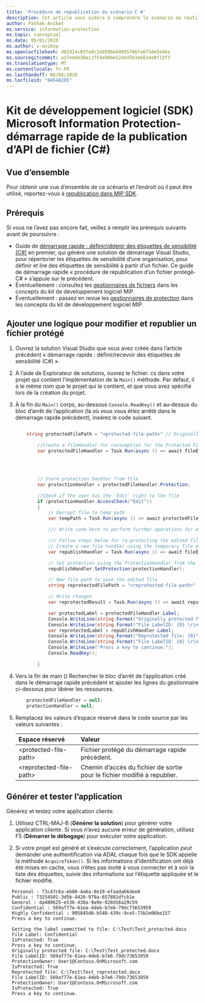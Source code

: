 ```yaml
---
title: 'Procédure de republication du scénario C #'
description: Cet article vous aidera à comprendre le scénario de réutilisation du gestionnaire de protection pour les scénarios de republication.
author: Pathak-Aniket
ms.service: information-protection
ms.topic: conceptual
ms.date: 05/01/2020
ms.author: v-anikep
ms.openlocfilehash: d82424c03fe8c2e050bbd4095706fa675de5ed6e
ms.sourcegitcommit: a1feede30ac1f54e900e52eb45b3e6634e0f13f3
ms.translationtype: MT
ms.contentlocale: fr-FR
ms.lasthandoff: 06/08/2020
ms.locfileid: "84548205"
---
```

# <a name="microsoft-information-protection-sdk---file-api-re-publishing-quickstart-c"></a>Kit de développement logiciel (SDK) Microsoft Information Protection-démarrage rapide de la publication d’API de fichier (C#)

## <a name="overview"></a>Vue d’ensemble

Pour obtenir une vue d’ensemble de ce scénario et l’endroit où il peut être utilisé, reportez-vous à [republication dans MIP SDK](concept-republishing-cpp.md).

## <a name="prerequisites"></a>Prérequis

Si vous ne l’avez pas encore fait, veillez à remplir les prérequis suivants avant de poursuivre :

- Guide de [démarrage rapide : définir/obtenir des étiquettes de sensibilité (C#)](quick-file-set-get-label-csharp.md) en premier, qui génère une solution de démarrage Visual Studio, pour répertorier les étiquettes de sensibilité d’une organisation, pour définir et lire des étiquettes de sensibilité à partir d’un fichier. Ce guide de démarrage rapide « procédure de republication d’un fichier protégé-C# » s’appuie sur le précédent.
- Éventuellement : consultez les [gestionnaires de fichiers](concept-handler-file-cpp.md) dans les concepts du kit de développement logiciel MIP.
- Éventuellement : passez en revue les [gestionnaires de protection](concept-handler-protection-cpp.md) dans les concepts du kit de développement logiciel MIP.

## <a name="add-logic-to-edit-and-republish-a-protected-file"></a>Ajouter une logique pour modifier et republier un fichier protégé

1. Ouvrez la solution Visual Studio que vous avez créée dans l’article précédent « démarrage rapide : définir/recevoir des étiquettes de sensibilité (C#) ».

2. À l’aide de Explorateur de solutions, ouvrez le fichier. cs dans votre projet qui contient l’implémentation de la `Main()` méthode. Par défaut, il a le même nom que le projet qui le contient, et que vous avez spécifié lors de la création du projet.

3. À la fin du `Main()` corps, au-dessous `Console.ReadKey()` et au-dessus du bloc d’arrêt de l’application (là où vous vous étiez arrêté dans le démarrage rapide précédent), insérez le code suivant.

    ```csharp

        string protectedFilePath = "<protected-file-path>" // Originally protected file's path from previous quickstart.

            //Create a fileHandler for consumption for the Protected File.
            var protectedFileHandler = Task.Run(async () => await fileEngine.CreateFileHandlerAsync(protectedFilePath,// inputFilePath
                                                                                          protectedFilePath,// actualFilePath
                                                                                          false, //isAuditDiscoveryEnabled
                                                                                          null)).Result; // fileExecutionState

            // Store protection handler from file
            var protectionHandler = protectedFileHandler.Protection;

            //Check if the user has the 'Edit' right to the file
            if (protectionHandler.AccessCheck("Edit"))
            {
                // Decrypt file to temp path
                var tempPath = Task.Run(async () => await protectedFileHandler.GetDecryptedTemporaryFileAsync()).Result;

                /// Write code here to perform further operations for edit ///

                /// Follow steps below for re-protecting the edited file. ///
                // Create a new file handler using the temporary file path.
                var republishHandler = Task.Run(async () => await fileEngine.CreateFileHandlerAsync(tempPath, tempPath, false)).Result;

                // Set protection using the ProtectionHandler from the original consumption operation.
                republishHandler.SetProtection(protectionHandler);

                // New file path to save the edited file
                string reprotectedFilePath = "<reprotected-file-path>" // New file path for saving reprotected file.

                // Write changes
                var reprotectedResult = Task.Run(async () => await republishHandler.CommitAsync(reprotectedFilePath)).Result;

                var protectedLabel = protectedFileHandler.Label;
                Console.WriteLine(string.Format("Originally protected file: {0}", protectedFilePath));
                Console.WriteLine(string.Format("File LabelID: {0} \r\nProtectionOwner: {1} \r\nIsProtected: {2}", protectedLabel.Label.Id, protectedFileHandler.Protection.Owner, protectedLabel.IsProtectionAppliedFromLabel.ToString()));
                var reprotectedLabel = republishHandler.Label;
                Console.WriteLine(string.Format("Reprotected file: {0}", reprotectedFilePath));
                Console.WriteLine(string.Format("File LabelID: {0} \r\nProtectionOwner: {1} \r\nIsProtected: {2}", reprotectedLabel.Label.Id, republishHandler.Protection.Owner, reprotectedLabel.IsProtectionAppliedFromLabel.ToString()));
                Console.WriteLine("Press a key to continue.");
                Console.ReadKey();

            }

    ```

4. Vers la fin de main () Rechercher le bloc d’arrêt de l’application créé dans le démarrage rapide précédent et ajouter les lignes du gestionnaire ci-dessous pour libérer les ressources.

    ````csharp
        protectedFileHandler = null;
        protectionHandler = null;

    ````

5. Remplacez les valeurs d’espace réservé dans le code source par les valeurs suivantes :

   | Espace réservé | Valeur |
   |:----------- |:----- |
   | \<protected-file-path\> | Fichier protégé du démarrage rapide précédent. |
   | \<reprotected-file-path\> | Chemin d’accès du fichier de sortie pour le fichier modifié à republier. |

## <a name="build-and-test-the-application"></a>Générer et tester l’application

Générez et testez votre application cliente.

1. Utilisez CTRL-MAJ-B (**Générer la solution**) pour générer votre application cliente. Si vous n’avez aucune erreur de génération, utilisez F5 (**Démarrer le débogage**) pour exécuter votre application.

2. Si votre projet est généré et s’exécute correctement, l’application *peut* demander une authentification via ADAL chaque fois que le SDK appelle la méthode `AcquireToken()`. Si les informations d’identification ont déjà été mises en cache, vous n’êtes pas invité à vous connecter et à voir la liste des étiquettes, suivie des informations sur l’étiquette appliquée et le fichier modifié.

  ```console
    Personal : 73c47c6a-eb00-4a6a-8e19-efaada66dee6
    Public : 73254501-3d5b-4426-979a-657881dfcb1e
    General : da480625-e536-430a-9a9e-028d16a29c59
    Confidential : 569af77e-61ea-4deb-b7e6-79dc73653959
    Highly Confidential : 905845d6-b548-439c-9ce5-73b2e06be157
    Press a key to continue.

    Getting the label committed to file: C:\Test\Test_protected.docx
    File Label: Confidential
    IsProtected: True
    Press a key to continue.
    Originally protected file: C:\Test\Test_protected.docx
    File LabelID: 569af77e-61ea-4deb-b7e6-79dc73653959
    ProtectionOwner: User1@Contoso.OnMicrosoft.com
    IsProtected: True
    Reprotected file: C:\Test\Test_reprotected.docx
    File LabelID: 569af77e-61ea-4deb-b7e6-79dc73653959
    ProtectionOwner: User1@Contoso.OnMicrosoft.com
    IsProtected: True
    Press a key to continue.
   ```